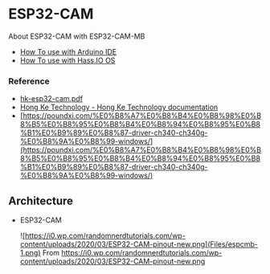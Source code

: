 # ESP32-CAM

About ESP32-CAM with ESP32-CAM-MB

- [How To use with Arduino IDE](Code/Arduino/README.md)
- [How To use with Hass.IO OS](Code/Hass.io/README.md)

### Reference

- [hk-esp32-cam.pdf](Files/hk-esp32-cam.pdf)
- [Hong Ke Technology - Hong Ke Technology documentation](http://www.hpcba.com/en/latest/index.html)
- [https://poundxi.com/%E0%B8%A7%E0%B8%B4%E0%B8%98%E0%B8%B5%E0%B8%95%E0%B8%B4%E0%B8%94%E0%B8%95%E0%B8%B1%E0%B9%89%E0%B8%87-driver-ch340-ch340g-%E0%B8%9A%E0%B8%99-windows/](https://poundxi.com/%E0%B8%A7%E0%B8%B4%E0%B8%98%E0%B8%B5%E0%B8%95%E0%B8%B4%E0%B8%94%E0%B8%95%E0%B8%B1%E0%B9%89%E0%B8%87-driver-ch340-ch340g-%E0%B8%9A%E0%B8%99-windows/)

## Architecture

- ESP32-CAM

  ![https://i0.wp.com/randomnerdtutorials.com/wp-content/uploads/2020/03/ESP32-CAM-pinout-new.png](Files/espcmb-1.png)
  From https://i0.wp.com/randomnerdtutorials.com/wp-content/uploads/2020/03/ESP32-CAM-pinout-new.png
